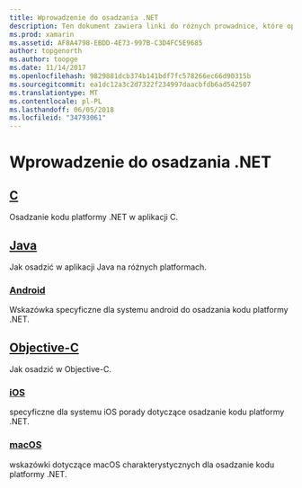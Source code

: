 ```yaml
---
title: Wprowadzenie do osadzania .NET
description: Ten dokument zawiera linki do różnych prowadnice, które opisują sposób użycia .NET osadzanie w C, Java, Android, Objective-C, iOS i macOS projektów.
ms.prod: xamarin
ms.assetid: AF8A4798-EBDD-4E73-997B-C3D4FC5E9685
author: topgenorth
ms.author: toopge
ms.date: 11/14/2017
ms.openlocfilehash: 9829881dcb374b141bdf7fc578266ec66d90315b
ms.sourcegitcommit: ea1dc12a3c2d7322f234997daacbfdb6ad542507
ms.translationtype: MT
ms.contentlocale: pl-PL
ms.lasthandoff: 06/05/2018
ms.locfileid: "34793061"
---
```

# <a name="getting-started-with-net-embedding"></a>Wprowadzenie do osadzania .NET

## <a name="ccmd"></a>[C](c.md)

Osadzanie kodu platformy .NET w aplikacji C.

## <a name="javajavaindexmd"></a>[Java](java/index.md)

Jak osadzić w aplikacji Java na różnych platformach.

### <a name="androidjavaandroidmd"></a>[Android](java/android.md)

Wskazówka specyficzne dla systemu android do osadzania kodu platformy .NET.

## <a name="objective-cobjective-cindexmd"></a>[Objective-C](objective-c/index.md)

Jak osadzić w Objective-C.

### <a name="iosobjective-ciosmd"></a>[iOS](objective-c/ios.md)

specyficzne dla systemu iOS porady dotyczące osadzanie kodu platformy .NET.

### <a name="macosobjective-cmacosmd"></a>[macOS](objective-c/macos.md)

wskazówki dotyczące macOS charakterystycznych dla osadzanie kodu platformy .NET.
